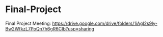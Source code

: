 ﻿# Final-Project


Final Project Meeting: https://drive.google.com/drive/folders/1iAgI2s9ly-Bw2WfkzL7PoQn7h6gR6CIb?usp=sharing
